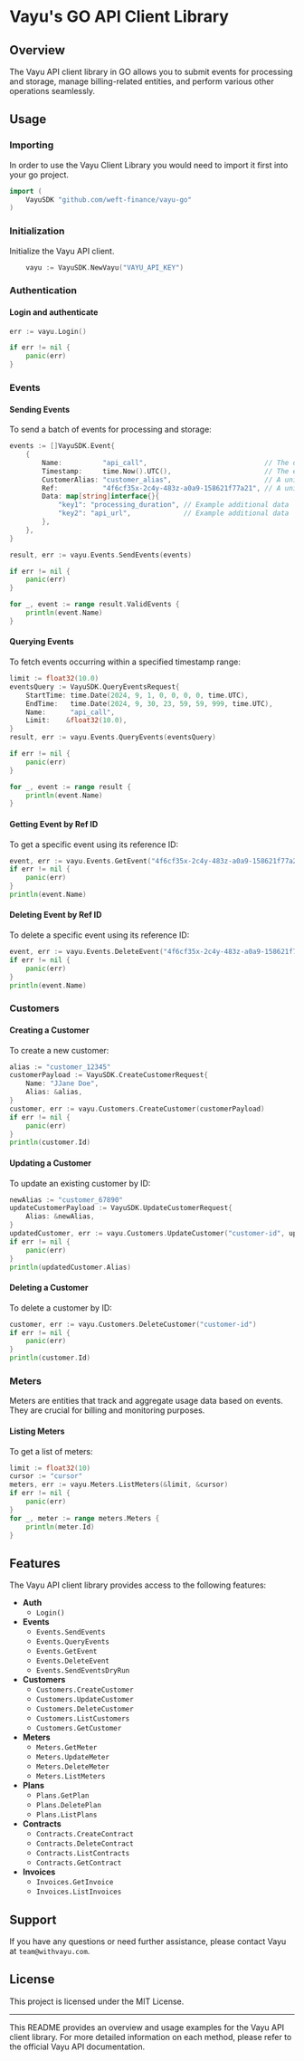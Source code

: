# Vayu's GO API Client Library


## Overview

The Vayu API client library in GO allows you to submit events for processing and storage, manage billing-related entities, and perform various other operations seamlessly.



## Usage

### Importing

In order to use the Vayu Client Library you would need to import it first into your go project.

```go
import (
	VayuSDK "github.com/weft-finance/vayu-go"
)
```

### Initialization

Initialize the Vayu API client.

```go
    vayu := VayuSDK.NewVayu("VAYU_API_KEY")
```


### Authentication

#### Login and authenticate

```go
err := vayu.Login()

if err != nil {
	panic(err)
}
```


### Events

#### Sending Events

To send a batch of events for processing and storage:

```go
events := []VayuSDK.Event{
    {
        Name:          "api_call",                             // The distinctive label assigned to an event
        Timestamp:     time.Now().UTC(),                       // The exact moment of event occurrence
        CustomerAlias: "customer_alias",                       // A unique identifier assigned to each customer
        Ref:           "4f6cf35x-2c4y-483z-a0a9-158621f77a21", // A universally unique identifier for each event
        Data: map[string]interface{}{
            "key1": "processing_duration", // Example additional data
            "key2": "api_url",             // Example additional data
        },
    },
}

result, err := vayu.Events.SendEvents(events)

if err != nil {
    panic(err)
}

for _, event := range result.ValidEvents {
    println(event.Name)
}
```


#### Querying Events

To fetch events occurring within a specified timestamp range:

```go
limit := float32(10.0)
eventsQuery := VayuSDK.QueryEventsRequest{
    StartTime: time.Date(2024, 9, 1, 0, 0, 0, 0, time.UTC),
    EndTime:   time.Date(2024, 9, 30, 23, 59, 59, 999, time.UTC),
    Name:      "api_call",
    Limit:    &float32(10.0),
}
result, err := vayu.Events.QueryEvents(eventsQuery)

if err != nil {
    panic(err)
}

for _, event := range result {
    println(event.Name)
}
```


#### Getting Event by Ref ID

To get a specific event using its reference ID:

```go
event, err := vayu.Events.GetEvent("4f6cf35x-2c4y-483z-a0a9-158621f77a21")
if err != nil {
    panic(err)
}
println(event.Name)
```

#### Deleting Event by Ref ID

To delete a specific event using its reference ID:

```go
event, err := vayu.Events.DeleteEvent("4f6cf35x-2c4y-483z-a0a9-158621f77a21")
if err != nil {
    panic(err)
}
println(event.Name)
```


### Customers

#### Creating a Customer

To create a new customer:

```go
alias := "customer_12345"
customerPayload := VayuSDK.CreateCustomerRequest{
    Name: "JJane Doe",
    Alias: &alias,
}
customer, err := vayu.Customers.CreateCustomer(customerPayload)
if err != nil {
    panic(err)
}
println(customer.Id)
```

#### Updating a Customer

To update an existing customer by ID:

```go
newAlias := "customer_67890"
updateCustomerPayload := VayuSDK.UpdateCustomerRequest{
    Alias: &newAlias,
}
updatedCustomer, err := vayu.Customers.UpdateCustomer("customer-id", updateCustomerPayload)
if err != nil {
    panic(err)
}
println(updatedCustomer.Alias)
```

#### Deleting a Customer

To delete a customer by ID:

```go
customer, err := vayu.Customers.DeleteCustomer("customer-id")
if err != nil {
    panic(err)
}
println(customer.Id)
```

### Meters

Meters are entities that track and aggregate usage data based on events. They are crucial for billing and monitoring purposes.

#### Listing Meters

To get a list of meters:

```go
limit := float32(10)
cursor := "cursor"
meters, err := vayu.Meters.ListMeters(&limit, &cursor)
if err != nil {
    panic(err)
}
for _, meter := range meters.Meters {
    println(meter.Id)
}
```

## Features

The Vayu API client library provides access to the following features:

- **Auth**
  - `Login()`
- **Events**
  - `Events.SendEvents`
  - `Events.QueryEvents`
  - `Events.GetEvent`
  - `Events.DeleteEvent`
  - `Events.SendEventsDryRun`
- **Customers**
  - `Customers.CreateCustomer`
  - `Customers.UpdateCustomer`
  - `Customers.DeleteCustomer`
  - `Customers.ListCustomers`
  - `Customers.GetCustomer`
- **Meters**
  - `Meters.GetMeter`
  - `Meters.UpdateMeter`
  - `Meters.DeleteMeter`
  - `Meters.ListMeters`
- **Plans**
  - `Plans.GetPlan`
  - `Plans.DeletePlan`
  - `Plans.ListPlans`
- **Contracts**
  - `Contracts.CreateContract`
  - `Contracts.DeleteContract`
  - `Contracts.ListContracts`
  - `Contracts.GetContract`
- **Invoices**
  - `Invoices.GetInvoice`
  - `Invoices.ListInvoices`

## Support

If you have any questions or need further assistance, please contact Vayu at `team@withvayu.com`.

## License

This project is licensed under the MIT License.

---

This README provides an overview and usage examples for the Vayu API client library. For more detailed information on each method, please refer to the official Vayu API documentation.